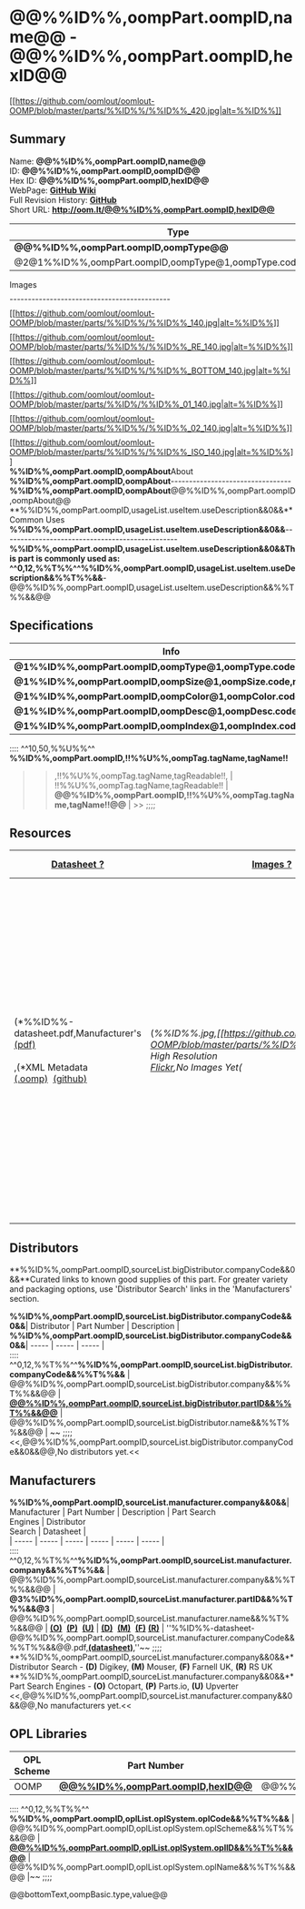 
@@%%ID%%,oompPart.oompID,name@@ - @@%%ID%%,oompPart.oompID,hexID@@  
=============================
$$%%ID%%.jpg$$[[https://github.com/oomlout/oomlout-OOMP/blob/master/parts/%%ID%%/%%ID%%_420.jpg|alt=%%ID%%]]  

Summary  
---------------------------------
Name: __@@%%ID%%,oompPart.oompID,name@@__  
ID: __@@%%ID%%,oompPart.oompID,oompID@@__   
Hex ID: __@@%%ID%%,oompPart.oompID,hexID@@__   
WebPage: __[GitHub Wiki](https://github.com/oomlout/oomlout-OOMP/wiki/%%ID%%)__  
Full Revision History: __[GitHub](https://github.com/oomlout/oomlout-OOMP/tree/master/parts/%%ID%%)__   
Short URL: __http://oom.lt/@@%%ID%%,oompPart.oompID,hexID@@__   

| Type   | Size   | Color   | Description   | Index   |    
| ----- | ------   | ------   | -----   | ----   |    
| __@@%%ID%%,oompPart.oompID,oompType@@__   					| __@@%%ID%%,oompPart.oompID,oompSize@@__   					| __@@%%ID%%,oompPart.oompID,oompColor@@__    						| __@@%%ID%%,oompPart.oompID,oompDesc@@__    					| __@@%%ID%%,oompPart.oompID,oompIndex@@__ |    
| @2@1%%ID%%,oompPart.oompID,oompType@1,oompType.code,name@2		| @2@1%%ID%%,oompPart.oompID,oompSize@1,oompSize.code,name@2	| @2@1%%ID%%,oompPart.oompID,oompColor@1,oompColor.code,name@2		| @2@1%%ID%%,oompPart.oompID,oompDesc@1,oompDesc.code,name@2	| @2@1%%ID%%,oompPart.oompID,oompIndex@1,oompIndex.code,name@2	|    
$$%%ID%%.jpg$$Images
$$%%ID%%.jpg$$--------------------------------------------  
$$%%ID%%.jpg$$[[https://github.com/oomlout/oomlout-OOMP/blob/master/parts/%%ID%%/%%ID%%_140.jpg|alt=%%ID%%]] 
$$%%ID%%_RE.jpg$$[[https://github.com/oomlout/oomlout-OOMP/blob/master/parts/%%ID%%/%%ID%%_RE_140.jpg|alt=%%ID%%]]
$$%%ID%%_BOTTOM.jpg$$[[https://github.com/oomlout/oomlout-OOMP/blob/master/parts/%%ID%%/%%ID%%_BOTTOM_140.jpg|alt=%%ID%%]]
$$%%ID%%_01.jpg$$[[https://github.com/oomlout/oomlout-OOMP/blob/master/parts/%%ID%/%%ID%%_01_140.jpg|alt=%%ID%%]]
$$%%ID%%_02.jpg$$[[https://github.com/oomlout/oomlout-OOMP/blob/master/parts/%%ID%%/%%ID%%_02_140.jpg|alt=%%ID%%]]
$$%%ID%%_ISO.jpg$$[[https://github.com/oomlout/oomlout-OOMP/blob/master/parts/%%ID%%/%%ID%%_ISO_140.jpg|alt=%%ID%%]]      
**%%ID%%,oompPart.oompID,oompAbout**About     
**%%ID%%,oompPart.oompID,oompAbout**---------------------------------  
**%%ID%%,oompPart.oompID,oompAbout**@@%%ID%%,oompPart.oompID,oompAbout@@     
**%%ID%%,oompPart.oompID,usageList.useItem.useDescription&&0&&**Common Uses   
**%%ID%%,oompPart.oompID,usageList.useItem.useDescription&&0&&**------------------------------------------------
**%%ID%%,oompPart.oompID,usageList.useItem.useDescription&&0&&**This part is commonly used as:
^^0,12,%%T%%^^**%%ID%%,oompPart.oompID,usageList.useItem.useDescription&&%%T%%&&**- @@%%ID%%,oompPart.oompID,usageList.useItem.useDescription&&%%T%%&&@@  


Specifications      
---------------------------------    
| Info | Value |    
| ----- | ----- |    
**@1%%ID%%,oompPart.oompID,oompType@1,oompType.code,name**| @@oompType,oompTag.tagName,tagReadable@@ | __@@@1%%ID%%,oompPart.oompID,oompType@1,oompType.code,name@@__ |  
**@1%%ID%%,oompPart.oompID,oompSize@1,oompSize.code,name**| @@oompSize,oompTag.tagName,tagReadable@@ | __@@@1%%ID%%,oompPart.oompID,oompSize@1,oompSize.code,name@@__ |
**@1%%ID%%,oompPart.oompID,oompColor@1,oompColor.code,name**| @@oompColor,oompTag.tagName,tagReadable@@ | __@@@1%%ID%%,oompPart.oompID,oompColor@1,oompColor.code,name@@__ |
**@1%%ID%%,oompPart.oompID,oompDesc@1,oompDesc.code,name**| @@oompDesc,oompTag.tagName,tagReadable@@ | __@@@1%%ID%%,oompPart.oompID,oompDesc@1,oompDesc.code,name@@__ |
**@1%%ID%%,oompPart.oompID,oompIndex@1,oompIndex.code,name**| @@oompIndex,oompTag.tagName,tagReadable@@ | __@@@1%%ID%%,oompPart.oompID,oompIndex@1,oompIndex.code,name@@__ |
::::
^^10,50,%%U%%^^
**%%ID%%,oompPart.oompID,!!%%U%%,oompTag.tagName,tagName!!**
>>,!!%%U%%,oompTag.tagName,tagReadable!!,
 | !!%%U%%,oompTag.tagName,tagReadable!! | __@@%%ID%%,oompPart.oompID,!!%%U%%,oompTag.tagName,tagName!!@@__ | >>
;;;;    


Resources
-------------------------------------  
| [Datasheet ?](http://learn.oomlout.co.uk/OO/Projects/oomp/resources#Basic) | [Images ?](http://learn.oomlout.co.uk/OO/Projects/oomp/resources#Images) | [PCB ?](http://learn.oomlout.co.uk/OO/Projects/oomp/resources) | [Diagram ?](http://learn.oomlout.co.uk/OO/Projects/oomp/resources#Diagram) | [3D ?](http://learn.oomlout.co.uk/OO/Projects/oomp/resources#3D) | [Labels](http://learn.oomlout.co.uk/OO/Projects/oomp/resources#Label)|   
| ----- | ----- | ----- | ----- | ----- | ----- |   
| (*%%ID%%-datasheet.pdf,Manufacturer's<br>[(pdf)](hhttps://github.com/oomlout/oomlout-OOMP/raw/master/parts/%%ID%%/%%ID%%-datasheet.pdf)<br /><br />,(*XML Metadata<br />[(.oomp)](https://raw.githubusercontent.com/oomlout/oomlout-OOMP/master/parts/%%ID%%/%%ID%%.oomp)&nbsp;&nbsp;[(github)](https://github.com/oomlout/oomlout-OOMP/tree/master/parts/%%ID%%/%%ID%%.oomp) | (*%%ID%%.jpg,[[https://github.com/oomlout/oomlout-OOMP/blob/master/parts/%%ID%%/%%ID%%_87.jpg]] <br />High Resolution<br />[Flickr](https://www.flickr.com/search/?w=33504192@N00&q=%%ID%%),No Images Yet(* | Complete OOMP<br />Footprint<br />Library<br />(COMING SOON) | (*%%ID%%-bbls.cdr,Breadboard<br />Diagram<br /> [[https://github.com/oomlout/oomlout-OOMP/blob/master/parts/%%ID%%/%%ID%%-bbls_90.png]]   <br>[svg](hhttps://github.com/oomlout/oomlout-OOMP/raw/master/parts/%%ID%%/%%ID%%-bbls.svg)&nbsp;[cdr](hhttps://github.com/oomlout/oomlout-OOMP/raw/master/parts/%%ID%%/%%ID%%-bbls.cdr) [png](hhttps://github.com/oomlout/oomlout-OOMP/raw/master/parts/%%ID%%/%%ID%%-bbls_1500.png)&nbsp;[pdf](hhttps://github.com/oomlout/oomlout-OOMP/raw/master/parts/%%ID%%/%%ID%%-bbls.pdf pdf),(* (*%%ID%%-schem.cdr,<br><br>Schematic<br>Diagram<br>[[https://github.com/oomlout/oomlout-OOMP/blob/master/parts/%%ID%%/%%ID%%-schem_90.png]]<br>[svg](hhttps://github.com/oomlout/oomlout-OOMP/raw/master/parts/%%ID%%/%%ID%%-schem.svg)&nbsp;[cdr](hhttps://github.com/oomlout/oomlout-OOMP/raw/master/parts/%%ID%%/%%ID%%-schem.cdr) [png](hhttps://github.com/oomlout/oomlout-OOMP/raw/master/parts/%%ID%%/%%ID%%-schem_1500.png)&nbsp;[pdf](hhttps://github.com/oomlout/oomlout-OOMP/raw/master/parts/%%ID%%/%%ID%%-schem.pdf),(* (*%%ID%%-simp.cdr,<br><br>Simple<br>Diagram<br>[[https://github.com/oomlout/oomlout-OOMP/blob/master/parts/%%ID%%/%%ID%%-simp_90.png]]<br>[svg](https://github.com/oomlout/oomlout-OOMP/blob/master/parts/%%ID%%/%%ID%%-simp.svg)&nbsp;[cdr](https://github.com/oomlout/oomlout-OOMP/blob/master/parts/%%ID%%/%%ID%%-simp.cdr) [png](https://github.com/oomlout/oomlout-OOMP/blob/master/parts/%%ID%%/%%ID%%-simp.png)&nbsp;[pdf](https://github.com/oomlout/oomlout-OOMP/blob/master/parts/%%ID%%/%%ID%%-simp.pdf),(* (*%%ID%%-iden.cdr,&nbsp; <br><br>Identification<br>Diagram<br>[[https://github.com/oomlout/oomlout-OOMP/blob/master/parts/%%ID%%/%%ID%%-iden_90.png]]<br>[svg](https://github.com/oomlout/oomlout-OOMP/blob/master/parts/%%ID%%/%%ID%%-iden.svg)&nbsp;[cdr](https://github.com/oomlout/oomlout-OOMP/blob/master/parts/%%ID%%/%%ID%%-iden.cdr) [png](https://github.com/oomlout/oomlout-OOMP/blob/master/parts/%%ID%%/%%ID%%-iden.png)&nbsp;[pdf](https://github.com/oomlout/oomlout-OOMP/blob/master/parts/%%ID%%/%%ID%%-iden.pdf),(*  | &nbsp; | Specifications<br/>[pdf](hhttps://github.com/oomlout/oomlout-OOMP/raw/master/parts/%%ID%%/%%ID%%-label-spec.pdf)&nbsp;[svg](hhttps://github.com/oomlout/oomlout-OOMP/raw/master/parts/%%ID%%/%%ID%%-label-spec.svg)<br /><br />Retail<br />[pdf](hhttps://github.com/oomlout/oomlout-OOMP/raw/master/parts/%%ID%%/%%ID%%-label-front.pdf)&nbsp;[svg](hhttps://github.com/oomlout/oomlout-OOMP/raw/master/parts/%%ID%%/%%ID%%-label-front.svg)<br /><br />Inventory<br />[pdf](hhttps://github.com/oomlout/oomlout-OOMP/raw/master/parts/%%ID%%/%%ID%%-label-inventory.pdf)&nbsp;[svg](hhttps://github.com/oomlout/oomlout-OOMP/raw/master/parts/%%ID%%/%%ID%%-label-inventory.svg)<br /><br />SMD Box (18x18 mm)<br />[pdf](hhttps://github.com/oomlout/oomlout-OOMP/raw/master/parts/%%ID%%/%%ID%%-label-smdBox.pdf)&nbsp;[svg](hhttps://github.com/oomlout/oomlout-OOMP/raw/master/parts/%%ID%%/%%ID%%-label-smdBox.svg) |

Distributors    
-------------------------------------------------    
**%%ID%%,oompPart.oompID,sourceList.bigDistributor.companyCode&&0&&**Curated links to known good supplies of this part. For greater variety and packaging options, use 'Distributor Search' links in the 'Manufacturers' section. 

   
**%%ID%%,oompPart.oompID,sourceList.bigDistributor.companyCode&&0&&**| Distributor | Part Number | Description |   
**%%ID%%,oompPart.oompID,sourceList.bigDistributor.companyCode&&0&&**| ----- | ----- | ----- |    
::::
^^0,12,%%T%%^^**%%ID%%,oompPart.oompID,sourceList.bigDistributor.companyCode&&%%T%%&&**
| @@%%ID%%,oompPart.oompID,sourceList.bigDistributor.company&&%%T%%&&@@ | __[@@%%ID%%,oompPart.oompID,sourceList.bigDistributor.partID&&%%T%%&&@@](@@%%ID%%,oompPart.oompID,sourceList.bigDistributor.link&&%%T%%&&@@)__ | @@%%ID%%,oompPart.oompID,sourceList.bigDistributor.name&&%%T%%&&@@ | ~~
;;;;
<<,@@%%ID%%,oompPart.oompID,sourceList.bigDistributor.companyCode&&0&&@@,No distributors yet.<<

Manufacturers    
--------------------------------------------    

**%%ID%%,oompPart.oompID,sourceList.manufacturer.company&&0&&**| Manufacturer | Part Number | Description | Part Search <br /> Engines | Distributor<br /> Search | Datasheet |   
| ----- | ----- | ----- | ----- | ----- | -----  |  
::::
^^0,12,%%T%%^^**%%ID%%,oompPart.oompID,sourceList.manufacturer.company&&%%T%%&&**
| @@%%ID%%,oompPart.oompID,sourceList.manufacturer.company&&%%T%%&&@@ |  __@3%%ID%%,oompPart.oompID,sourceList.manufacturer.partID&&%%T%%&&@3__ | @@%%ID%%,oompPart.oompID,sourceList.manufacturer.name&&%%T%%&&@@ |  __[(O)](http://octopart.com/partsearch#!?q=%22@3%%ID%%,oompPart.oompID,sourceList.manufacturer.partID&&%%T%%&&@3%22)__&nbsp; __[(P)](http://parts.io/search/term-@@%%ID%%,oompPart.oompID,sourceList.manufacturer.company&&%%T%%&&@@%20@3%%ID%%,oompPart.oompID,sourceList.manufacturer.partID&&%%T%%&&@3)__&nbsp; __[(U)](http://upverter.com/search/?q=@3%%ID%%,oompPart.oompID,sourceList.manufacturer.partID&&%%T%%&&@3)__ | __[(D)](http://www.digikey.com/product-search/en?x=0&y=0&lang=en&site=us&keywords=@@%%ID%%,oompPart.oompID,sourceList.manufacturer.company&&%%T%%&&@@%20@3%%ID%%,oompPart.oompID,sourceList.manufacturer.partID&&%%T%%&&@3)__&nbsp;
__[(M)](http://www.mouser.com/Search/Refine.aspx?Keyword=@@%%ID%%,oompPart.oompID,sourceList.manufacturer.company&&%%T%%&&@@%20@3%%ID%%,oompPart.oompID,sourceList.manufacturer.partID&&%%T%%&&@3)__&nbsp;
__[(F)](http://uk.farnell.com/webapp/wcs/stores/servlet/Search?catalogId=&langId=44&storeId=10151&gs=true&st=@@%%ID%%,oompPart.oompID,sourceList.manufacturer.company&&%%T%%&&@@%20@3%%ID%%,oompPart.oompID,sourceList.manufacturer.partID&&%%T%%&&@3)__&nbsp;__[(R)](http://uk.rs-online.com/web/c/?searchTerm=@3%%ID%%,oompPart.oompID,sourceList.manufacturer.partID&&%%T%%&&@3&h=s&sra=oss)__ | ''%%ID%%-datasheet-@@%%ID%%,oompPart.oompID,sourceList.manufacturer.companyCode&&%%T%%&&@@.pdf,__[(datasheet)](https://github.com/oomlout/oomlout-OOMP/raw/master/parts/%%ID%%/%%ID%%-datasheet-@@%%ID%%,oompPart.oompID,sourceList.manufacturer.companyCode&&%%T%%&&@@.pdf)__,''~~
;;;;
**%%ID%%,oompPart.oompID,sourceList.manufacturer.company&&0&&**Distributor Search - <b>(D)</b> Digikey,&nbsp;<b>(M)</b> Mouser,&nbsp;<b>(F)</b> Farnell UK,&nbsp;<b>(R)</b> RS UK     
**%%ID%%,oompPart.oompID,sourceList.manufacturer.company&&0&&**Part Search Engines - <b>(O)</b> Octopart,&nbsp;<b>(P)</b> Parts.io,&nbsp;<b>(U)</b> Upverter
<<,@@%%ID%%,oompPart.oompID,sourceList.manufacturer.company&&0&&@@,No manufacturers yet.<<

OPL Libraries
--------------------------------------- 


| OPL Scheme | Part Number | Description |   
| ----- | ----- | ----- |    
| OOMP | __[@@%%ID%%,oompPart.oompID,hexID@@](http://learn.oomlout.co.uk/OO/Projects/oomp/part/%%ID%%)__ | @@%%ID%%,oompPart.oompID,name@@ |    
::::
^^0,12,%%T%%^^
**%%ID%%,oompPart.oompID,oplList.oplSystem.oplCode&&%%T%%&&**
| @@%%ID%%,oompPart.oompID,oplList.oplSystem.oplScheme&&%%T%%&&@@ | __[@@%%ID%%,oompPart.oompID,oplList.oplSystem.oplID&&%%T%%&&@@](@@%%ID%%,oompPart.oompID,oplList.oplSystem.oplLink&&%%T%%&&@@)__ | @@%%ID%%,oompPart.oompID,oplList.oplSystem.oplName&&%%T%%&&@@ |~~
;;;;

@@bottomText,oompBasic.type,value@@   



